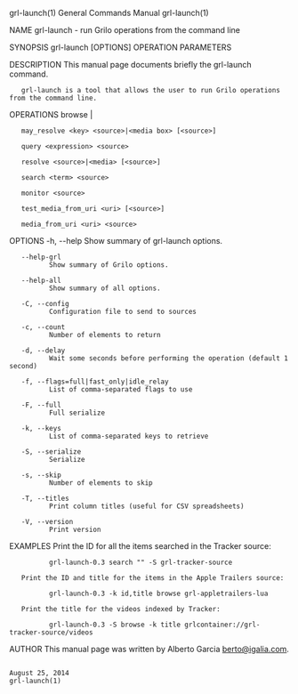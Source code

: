 grl-launch(1)                                                                              General Commands Manual                                                                              grl-launch(1)



NAME
       grl-launch - run Grilo operations from the command line

SYNOPSIS
       grl-launch [OPTIONS] OPERATION PARAMETERS

DESCRIPTION
       This manual page documents briefly the grl-launch command.

       grl-launch is a tool that allows the user to run Grilo operations from the command line.

OPERATIONS
       browse <source>|<media box>

       may_resolve <key> <source>|<media box> [<source>]

       query <expression> <source>

       resolve <source>|<media> [<source>]

       search <term> <source>

       monitor <source>

       test_media_from_uri <uri> [<source>]

       media_from_uri <uri> <source>

OPTIONS
       -h, --help
              Show summary of grl-launch options.

       --help-grl
              Show summary of Grilo options.

       --help-all
              Show summary of all options.

       -C, --config
              Configuration file to send to sources

       -c, --count
              Number of elements to return

       -d, --delay
              Wait some seconds before performing the operation (default 1 second)

       -f, --flags=full|fast_only|idle_relay
              List of comma-separated flags to use

       -F, --full
              Full serialize

       -k, --keys
              List of comma-separated keys to retrieve

       -S, --serialize
              Serialize

       -s, --skip
              Number of elements to skip

       -T, --titles
              Print column titles (useful for CSV spreadsheets)

       -V, --version
              Print version

EXAMPLES
       Print the ID for all the items searched in the Tracker source:

              grl-launch-0.3 search "" -S grl-tracker-source

       Print the ID and title for the items in the Apple Trailers source:

              grl-launch-0.3 -k id,title browse grl-appletrailers-lua

       Print the title for the videos indexed by Tracker:

              grl-launch-0.3 -S browse -k title grlcontainer://grl-tracker-source/videos

AUTHOR
       This manual page was written by Alberto Garcia <berto@igalia.com>.



                                                                                               August 25, 2014                                                                                  grl-launch(1)
